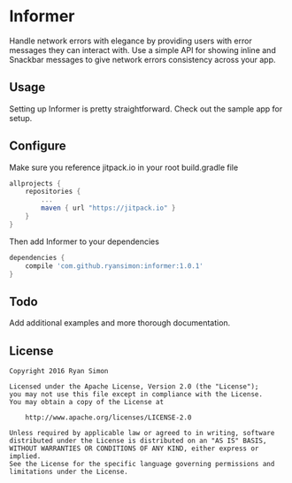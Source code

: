 Informer
========

Handle network errors with elegance by providing users with error messages they can interact with. 
Use a simple API for showing inline and Snackbar messages to give network errors consistency
across your app.

Usage
------

Setting up Informer is pretty straightforward. Check out the sample app for setup.

Configure
---------

Make sure you reference jitpack.io in your root build.gradle file
```groovy
allprojects {
    repositories {
        ...
        maven { url "https://jitpack.io" }
    }
}
```

Then add Informer to your dependencies
```groovy
dependencies {
    compile 'com.github.ryansimon:informer:1.0.1'
}
```
 
Todo
------

Add additional examples and more thorough documentation.

License
-------

```
Copyright 2016 Ryan Simon

Licensed under the Apache License, Version 2.0 (the "License");
you may not use this file except in compliance with the License.
You may obtain a copy of the License at

    http://www.apache.org/licenses/LICENSE-2.0

Unless required by applicable law or agreed to in writing, software
distributed under the License is distributed on an "AS IS" BASIS,
WITHOUT WARRANTIES OR CONDITIONS OF ANY KIND, either express or implied.
See the License for the specific language governing permissions and
limitations under the License.
```
